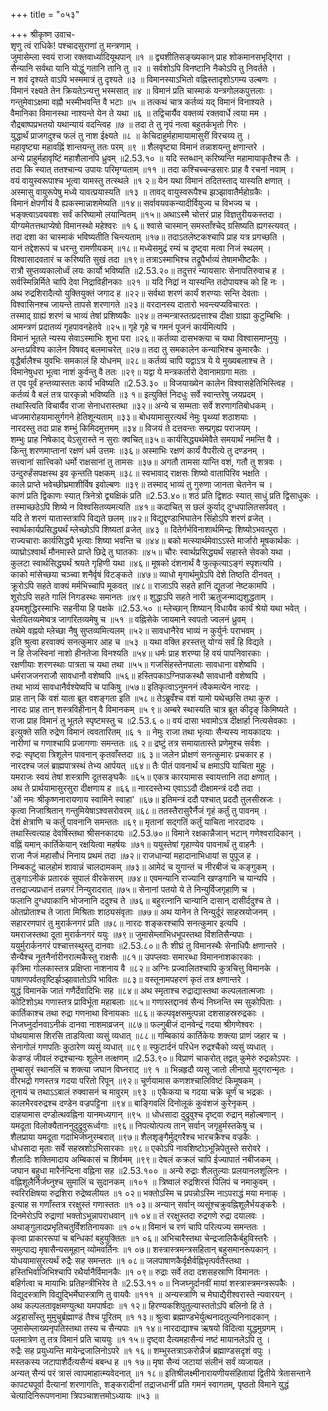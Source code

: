 +++
title = "०५३"

+++
श्रीकृष्ण उवाच-  
शृणु त्वं राधिके! पश्चादसुराणां तु मन्त्रणाम् ।  
जुमासेम्ला स्वयं राजा रक्तवार्ध्यादियूथपान् ॥१ ॥
द्व्यशीतिसङ्ख्यकान् प्राह शोकमानसभृद्गिरा ।  
सैन्यानि सर्वथा यानि योद्धुं गतानि तानि तु ॥२ ॥
सर्वशोऽपि विनष्टानि नैकोऽपि तु निवर्तते ।  
न शवं दृश्यते वाऽपि भस्ममात्रं तु दृश्यते ॥३ ॥
विमानस्याऽभितो वह्निस्तादृशोऽगम्य उल्बणः ।  
विमानं रक्ष्यते तेन क्रियतेऽन्यत्तु भस्मसात् ॥४ ॥
विमानं प्रति चास्माकं यन्त्रगोलकपुत्तलाः ।  
गन्तुमेवाऽक्षमा वह्नौ भस्मीभवन्ति वै भटाः ॥५ ॥
तत्कथं चात्र कर्तव्यं यद् विमानं विनाश्यते ।  
वैमानिका विमानस्था नाश्यन्ते येन ते यथा ॥६ ॥
तद्विचार्यैव वक्तव्यं रक्तवार्धे त्वया मम ।  
रौद्रबाष्पप्रभतयो यथान्यायं वदन्त्विह ॥७ ॥
तदा ते तु नृपं नत्वा बहुतर्कभृतो गिरः ।  
युद्धार्थं प्राजगदुश्च फलं तु नाश ईक्ष्यते ॥८ ॥
केचिदाहुर्महामायामासुरीं विरचय्य तु ।  
महावृष्ट्या महावह्निं शान्तयन्तु ततः परम् ॥९ ॥
शैलवृष्ट्या विमानं तन्नाशयन्तु क्षणान्तरे ।  
अन्ये प्राहुर्महावृष्टिं महाशैलानपि ध्रुवम् ॥2.53.१० ॥
यदि स्तब्धान् करिष्यन्ति महामायाकृतैश्च तैः ।  
तदा कि स्यात् ततश्चान्य उपायः परिमृग्यताम् ॥११ ॥
तदा कश्चिच्चन्डसारः प्राह वै रचनां नवाम् ।  
वयं वायुस्वरूपाश्च भूत्वा यामस्तु तत्स्थले ॥१ २॥
येन यथा विमानं तदितस्ताद् यास्यति क्षणात् ।  
अस्मासु वायुरूपेषु मध्ये यावत्प्रयास्यति ॥१३ ॥
तावद् वायुस्वरूपैश्च झञ्झावातैर्महोग्रकैः ।  
विमानं क्षेपणीयं वै ह्यकस्मान्नाशमेष्यति ॥१४॥
सर्वावयवकन्यादीर्वियुज्य च विभज्य च ।  
भङ्क्त्वाऽवयवशः सर्वं करिष्यामो लयान्वितम् ॥१५॥
अथाऽस्मै चोत्तरं प्राह विज्ञतुरीयकस्तदा ।  
यीग्यमेतत्तथाप्येषो विमानस्थो महेश्वरः ॥१ ६॥
श्वासे चास्मान् समस्ताँश्चेद् ग्रसिष्यति ह्यगस्त्यवत् ।  
तदा दशा का चास्माकं भविष्यतीति चिन्त्यताम् ॥१७॥
तदाऽतलेष्टकश्चापि प्राह यत्र प्रगच्छति ।  
यानं तद्देशरूपं च धरन्तु रामणीयकम् ॥१८॥
मध्येसमुद्रं रम्यं च दृष्ट्वा मत्वा निजं स्थलम् ।  
विश्वासादवतारं च करिष्यति सुखं तदा ॥१९॥
तत्राऽस्माभिश्च तद्रूपैर्भाव्यं तेषामभीष्टकैः ।  
रात्रौ सुप्तव्यकालोर्ध्वं लयः कार्यो भविष्यति ॥2.53.२०॥
तदुत्तरं न्यायसारः सेनापतिरुवाच ह ।  
सर्वस्मिन्निर्मिते चापि देवा निद्राविहीनकाः ॥२१ ॥
यदि निद्रां न यास्यन्ति तदोपायश्च को हि नः ।  
अथ रुद्रशिरादैत्यो युक्तियुक्तं जगाद ह ॥२२॥
सर्वथा शरणं कार्यं शरण्याः सन्ति देवताः ।  
विश्वासिनश्च जायन्ते तापसे शरणागते ॥२३॥
वरदानस्य दातारो भवन्त्यप्यविचारतः ।  
तस्माद् ग्राह्यं शरणं च भाव्यं तेषां प्रशिष्यकैः ॥२४॥
तन्मन्त्रास्तत्प्रदत्ताश्च दीक्षा ग्राह्या कुटुम्बिभिः ।  
आमन्त्रणं प्रदातव्यं गृहपावनहेतवे ॥२५॥
गृहे गृहे च गमनं पूजनं कार्यमित्यपि ।  
विमानं भूतले न्यस्य सेवाऽस्माभिः शुभा परा ॥२६॥
कर्तव्या दासभक्त्या च यथा विश्वासमाप्नुयुः ।  
अन्तःप्रविश्य कालेन विषवद् बलमाचरेत् ॥२७॥
तदा तु समकालेन कन्याभिश्च कुमारकैः ।  
वृद्धैर्बालैश्च युवभिः समकालं हि योधनम् ॥२८॥
कर्तव्यं चापि यद्वाऽत्र ये ये मुख्यबलाश्च ते ।  
विमानेषुधरा भूत्वा नाशं कुर्वन्तु वै ततः ॥२९॥
यद्वा ये मन्त्रकर्तारो देवानामग्रगा मताः ।  
त एव पूर्वं हन्तव्यास्ततः कार्यं भविष्यति ॥2.53.३० ॥
विजयाख्येन कालेन विश्वासहेतिभिस्त्विह ।  
कर्तव्यं वै बलं तत्र पारकृन्नो भविष्यति ॥३ १॥
इत्युक्तिं निदधुः सर्वे स्वान्तरेषु जयप्रदम् ।  
तथास्त्विति विचार्यैव राजा सेनाधरास्तथा ॥३२॥
अन्ये च सम्मताः सर्वे शरणागतिबोधकम् ।  
ध्वजमारोहयामासुर्गगने हेतिशून्यताम् ॥३३॥
बोधयामासुरत्यर्थं नेमुः पृथ्व्यां शठाशयाः ।  
नारदस्तु तदा प्राह शम्भुं किमिदमुत्तमम् ॥३४॥
विजयं ते दत्तवन्तः सम्प्रगृह्य पराजयम् ।  
शम्भुः प्राह निषेकाद् येऽसुरास्ते न सुराः क्वचित्॥३५॥
कार्यसिद्ध्यर्थमेवैते समयार्थं नमन्ति वै ।  
किन्तु शरणमाप्तानां रक्षणं धर्म उत्तमः ॥३६॥
अस्माभिः रक्षणं कार्यं वैपरीत्ये तु दण्डनम् ।  
सत्त्वानां सात्त्विको धर्मो राक्षसानां तु तामसः ॥३७॥
अगतौ तामसा यान्ति वशं, गतौ तु शत्रवः ।  
उन्दुरुर्हंसपक्षस्थ इव कृन्तति पक्षकम् ॥३८॥
स्वभावाद् राक्षसः शिष्यो वातापिरिव भक्षति ।  
काले प्राप्ते भवेच्छीघ्रमाशीर्विष इवोल्बणः ॥३९॥
तस्माद् भाव्यं तु गुरुणा जानता चेतनेन च ।  
काणं प्रति द्विकाणः स्यात् त्रिनेत्रो द्व्यक्षिकं प्रति ॥2.53.४०॥
शठं प्रति द्विशठः स्यात् साधुं प्रति द्विसाधुकः ।  
तस्माच्छठेऽपि शिष्ये न विश्वसितव्यमत्यति ॥४१॥
कदाचित् स छलं कुर्याद् दुग्धपालितसर्पवत् ।  
यदि ते शरणं यातास्तत्रापि विद्यते छलम् ॥४२॥
विद्युद्दण्डाभिघातेन सिंहोऽपि शरणं व्रजेत् ।  
स्वार्थकार्यप्रसिद्ध्यर्थं म्लेच्छोऽपि शिष्यतां व्रजेत् ॥४३ ॥
दितेर्गर्भविनाशार्थमिन्द्रः शिष्योऽभवत्पुरा ।  
राज्यचाराः कार्यसिद्ध्यै भृत्याः शिष्या भवन्ति च ॥४४॥
बको मत्स्यार्थमेवाऽऽस्ते मार्जारो मूषकार्थकः ।  
व्याघ्रोऽश्वार्थं मौनमास्ते प्राप्ते छिद्रे तु घातकाः ॥४५॥
चौरः स्वार्थप्रसिद्ध्यर्थं सहास्ते सेवको यथा ।  
कुलटा स्वार्थसिद्ध्यर्थं श्रयते गृहिणी यथा ॥४६॥
मूषको दंशनार्थं वै फुत्कृत्याऽङ्गं स्पृशत्यपि ।  
काको मांसेच्छया चञ्च्वा शनैर्वृषं विटङ्कते ॥४७॥
व्याधो मृगार्थमुग्रेऽपि देशे तिष्ठति दीनवत् ।  
क्रूरोऽपि सहते वाक्यं मर्मभिच्चापि मूकवत् ॥४८॥
राजाऽपि सहते हानिं द्यूतजां नेष्टकामपि ।  
शूरोऽपि सहते गालिं निगडस्थः समानतः ॥४९॥
शुद्धाऽपि सहते नारी ऋतुजन्माद्यशुद्धताम् ।  
इयमशुद्धिरस्माभिः सहनीया हि पक्षके ॥2.53.५० ॥
म्लेच्छान् शिष्यान् विधायैव कार्यं श्रेयो यथा भवेत् ।  
चेतयितव्यमेष्वत्र जागरितव्यमेषु च ॥५१ ॥
वह्निसेके जायमाने स्वपतो ज्वलनं ध्रुवम् ।  
तथेमे वह्नयो म्लेच्छा नैषु सुप्तव्यमित्यलम् ॥५२॥
सावधानैरेव भाव्यं न कुर्युर्नः पराभवम् ।  
इति श्रुत्वा हरवाक्यं सनत्कुमार आह च ॥५३ ॥
यथा वक्ति हरस्तत्तु योग्यं सर्वं हि विद्यते ।  
न हि तेजस्विनां नाशो हीनतेजा विनश्यति ॥५४॥
धर्मः प्राह शरण्या हि वयं पापनिवारकाः ।  
रक्षणीयाः शरणस्थाः पात्रता च यथा तथा ॥५५॥
गजसिंहस्तेनपालाः सावधाना वशेष्वपि ।  
धर्मराजजनराजौ सावधानौ वशेष्वपि ॥५६॥
हस्तिपकाऽग्निपाकस्थौ सावधानौ वशेष्वपि ।  
तथा भाव्यं सावधानैर्वश्येष्वपि च पाकिषु ॥५७॥
इतिकृत्वाऽनुमननं त्वैकमत्येन नारदः ।  
प्राह तान् किं वशं याता ब्रूत वशङ्गता इति ॥५८॥
तेऽब्रुवँश्च वशं यामो यथेच्छसि तथा कुरु ।  
नारदः प्राह तान् शस्त्रविहीनान् वै विमानकम् ॥५ ९॥
अम्बरे स्थास्यति चात्र ब्रूत कीदृङ् किमिष्यते ।  
राजा प्राह विमानं तु भूतले स्पृष्टमस्तु च ॥2.53.६ ०॥
वयं दासा भवामोऽत्र दीक्षार्हा नित्यसेवकाः ।  
इत्युक्ते सति रुद्रेण विमानं त्ववतारितम् ॥६ १ ॥
नेमुः राजा तथा भृत्याः सैन्यस्य नायकादयः ।  
नारीणां च गणाश्चापि प्रजागणाः समन्ततः ॥६ २॥
द्रष्टुं तत्र समायातास्ते प्रणेमुश्च सर्वशः ।  
रुद्रः स्पृष्ट्वा त्रिशूलेन पावनान् कृतवाँस्तदा ॥६ ३॥
जलेन प्रोक्षणं सनत्कुमारः प्रचकार ह ।  
नारदश्च जलं ब्राह्मपात्रस्थं तेभ्य आर्पयत् ॥६४॥
तैः पीतं पावनार्थं च क्षमाऽपि याचिता मुहुः ।  
यमराजः स्वयं तेषां शस्त्राणि दूतसङ्घकैः ॥६५॥
एकत्र कारयामास स्वायत्तानि तदा क्षणात् ।  
अथ ते प्रार्थयामासुरसुरा दीक्षणाय ह ॥६६॥
नारदस्तेभ्य एवाऽऽदौ दीक्षामन्त्रं ददौ तदा ।  
'ओं नमः श्रीकृष्णनारायणाय स्वामिने स्वाहा' ॥६७॥
इतिमन्त्रं ददौ पश्चात् प्रददौ तुलसीस्रजः ।  
कृत्वा निजाश्रितान् गन्तुमियेषाऽश्वसरोवरम् ॥६८॥
ततस्तैरासुरैर्नैजं गृहं कर्तुं तु पावनम् ।  
देशं क्षेत्राणि च कर्तुं पावनानि समन्ततः ॥६९॥
मृतानां सद्गतिं कर्तुं याचिता नारदादयः ।  
तथास्त्वित्याह देवर्षिस्तथा श्रीसनकादयः ॥2.53.७०॥
विमाने रक्षकान्नैजान् भटान् गणेश्वरादिकान् ।  
वह्निं यमान् कार्तिकेयान् रक्षयित्वा महर्षयः ॥७१॥
ययुस्तेषां गृहाण्येव पावनार्थं तु वाहनैः ।  
राजा नैजं महासौधं निनाय प्रथमं तदा ॥७२॥
राजधान्यां महादानाभिधायां स पुपूज ह ।  
निम्बकटुं चालहोमं शावान्नं चालदामकम् ॥७३॥
आमेदं च युगान्तं च नीरबीजं च कङ्गुकम् ।  
तुङ्गाऽनीकं प्रतारकं सुपालं वीरकेसरम् ॥७४॥
एवमन्यानि राज्यानि खण्डगानि च यान्यपि ।  
तत्तद्राज्यप्रधानं तन्नगरं निन्युरादरात् ॥७५॥
सेनानां पतयो ये ते निन्युर्विजगृहाणि च ।  
फलानि दुग्धपाकानि भोजनानि ददुश्च ते ॥७६॥
बहुरत्नानि चान्यानि दासान् दासीर्ददुश्च ते ।  
ओतप्रोताश्च ते जाता मिश्रिताः शाठ्यसंवृताः ॥७७॥
अथ यानेन ते निन्युर्दूरं साहस्रयोजनम् ।  
सहाररणपारं तु मुरार्कनगरं प्रति ॥७८॥
नारदः शङ्करश्चापि सनत्कुमार इत्यपि ।  
यमराजस्तथा दूता मुरार्कनगरं ययुः ॥७९॥
जुमासेम्लाभिधभूपस्तथा विंशतिसैन्यपाः ।  
ययुर्मुरार्कनगरं पश्चात्तस्थुस्तु दानवाः ॥2.53.८०॥
तैः शीघ्रं तु विमानस्थैः सेनाधिपैः क्षणान्तरे ।  
सैन्यैश्च नूतनैर्नारीनरात्मकैस्तु राक्षसैः ॥८१॥
उपप्लवाः समारब्धा विमाननाशकारकाः ।  
कृत्रिमा गोलकास्तत्र प्रक्षिप्ता नाशनाय वै ॥८२॥
अग्निः प्रज्वालितश्चापि कुत्रचित्तु विमानके ।  
पाषाणपर्वतवृष्टिर्झञ्झावातोऽपि भावितः ॥८३॥
वस्तूनामपहरणं कृतं तत्र क्षणान्तरे ।  
युद्धं विमानके जातं गणैर्देवादिभिः सह ॥८४॥
अथ स्मृताश्च रुद्राद्यास्तथा कल्पलतात्मजाः ।  
कोटिशोऽथ गणास्तत्र प्राविर्भूता महाबलाः ॥८५॥
गणास्तद्दानवं सैन्यं निघ्नन्ति स्म सुकोपिताः ।  
कार्तिकाश्च तथा रुद्रा गणनाथा विनायकाः ॥८६॥
कल्पवृक्षसमुत्पन्ना दशसाहस्ररुद्रकाः ।  
निजघ्नुर्दानवाऽनीकं दानवा नाशमाव्रजन् ॥८७॥
फल्गुबीजं दानवेन्द्रं गदया श्रीगणेश्वरः ।  
पोथयामास शिरसि ताडयित्वा व्यसुं व्यधात् ॥८८॥
गम्बिकायं कार्तिकेयः शक्त्या प्राणं जहार च ।  
सेनागोलं गणपतिः कुठारेण व्यसुं व्यधात् ॥८९॥
स्फुटार्दनं परिधेन रुद्रश्चैको व्यसुं व्यधात् ।  
केडण्डं जीवलं रुद्रश्चान्यः शूलेन तत्क्षणम् ॥2.53.९०॥
विप्राणं चाकरोत् तद्वत् कुमेरुं रुद्रकोऽपरः ।  
तुम्बासुरं स्थानलिं च शक्त्या जघान विघ्नराट् ॥९ १ ॥
भिन्नहृदौ व्यसू जातो लीनापो मुद्गरान्मृतः ।  
वीरभद्रो गणस्तत्र गदया परितो रिपून् ॥९२॥
चूर्णयामास कणशश्चालिविष्टं किमूषकम् ।  
तूनायं च तथाऽऽबालं रुक्वासनं च मावुरम् ॥९३ ॥
एकैकया च गदया चक्रे चूर्णं च भद्रकः ।  
कालभैरवरुद्रश्च दण्डेन वज्रपट्टिना ॥९४॥
बाङ्गिवलिं दिनोलूकं कुवंशजं कुरेनृकम् ।  
दाहयामास दण्डोत्थवह्निना यानमध्यगान् ॥९५ ॥
धोधसादा दुद्रुवुश्च दृष्ट्वा रुद्रान् महोल्बणान् ।  
यमदूता विलोक्यैताननुदुद्रुवुरूर्ध्वगाः ॥९६॥
निपत्योत्पत्य तान् सर्वान् जगृहुर्मस्तकेषु च ।  
शैलप्राया यमदूता गदाभिर्जघ्नुरम्बरात् ॥९७॥
शैलशृङ्गैर्मुद्गरैश्च भारचक्रैश्च वज्रकैः ।  
धोधसादा मृताः सर्वे सहस्रशोऽभिसारकाः ॥९८॥
एकोऽपि नावशिष्टोऽभून्निपेतुस्ते सरोवरे ।  
शैलादिः शक्तिमादाय अम्बिकासं च शिर्वमम् ॥९९॥
देषलं कक्रलं चापि ईज्यापातं नबीजकम् ।  
जघान बहुधा मारैर्नन्दिना वह्निना सह ॥2.53.१०० ॥
अन्ये रुद्राः शैलतुल्याः प्रलयानलशूलिनः ।  
वह्निशूलैर्निर्जघ्नुश्च सुमालिं च सुदानकम् ॥१०१ ॥
त्रिष्वालं रुद्रशिरसं पिलिपं च नमाकुवम् ।  
स्वरिरक्षिषया रुद्रशिरा रुद्रेष्वलीयत ॥१ ०२॥
भक्तोऽस्मि च प्रपन्नोऽस्मि नाऽपराद्धं मया मनाक् ।  
इत्याह स गणाँस्तत्र ररक्षुस्तं गणास्ततः ॥१ ०३॥
अन्यान् सर्वान् व्यसूंश्चक्रुवह्निशूलैर्भयङ्करैः ।  
दिनमेरोऽपि रुद्राणां भक्तोऽभून्नापराधवान् ॥१ ०४॥
तं ररक्षुस्तदा रुद्रगणे रुद्रा दयालवः ।  
अथाङ्गुलादप्रभृतिचतुर्विंशतिनायकाः ॥१ ०५॥
विमानं च रणं चापि परित्यज्य समन्ततः ।  
कृत्वा प्राकाररूपां च बन्धिकां बहुयुक्तितः ॥१ ०६॥
अभिचारैस्तथा चेन्द्रजालिकैर्बहुविस्तरैः ।  
समुत्पाद्य मृषासैन्यसमूहान् व्योमवर्तिनः ॥१ ०७॥
शस्त्रास्त्रमन्त्रसहितान् बहुसमानरूपकान् ।  
योधयामासुरत्यर्थं रुद्रैः सह समन्ततः ॥१ ०८॥
जलपाषाणकैर्वृक्षैर्वह्निभृत्पर्वतैस्तथा ।  
हस्तिभिर्वाजिभिश्चापि रथैर्यानैर्विमानकैः ॥१ ०९॥
रुद्राः सर्वे तदा दशसहस्राणि विमानतः ।  
बहिर्गत्वा च मायाभिः प्रतिहन्त्रीभिरेव ते ॥2.53.११ ०॥
निजघ्नुर्दानवीं मायां शस्त्रास्त्रमन्त्ररूपकैः ।  
विद्युदस्त्राणि विद्युद्भिर्मेघास्त्राणि तु वायवैः ॥१११ ॥
अन्यस्त्राणि च मेघाद्यैरीश्वरास्ते न्यवारयन् ।  
अथ कल्पलतावृक्षमण्युत्था यमपार्षदाः ॥१ १२॥
हिरण्यकशिपुतुल्यास्ततोऽपि बलिनो हि ते ।  
अट्टहासाँस्तु मुमुचुर्ब्रह्माण्डं तैश्च पूरितम् ॥१ १३॥
श्रुत्वा ब्रह्माण्डभेर्युत्थनादतुल्यनिनादकान् ।  
जुमासेम्लाख्यनृपतिस्तथा तस्य च सैन्यपाः ॥१ १४॥
नारदाद्याश्च ऋषयो विदित्वा युद्धमुग्रगम् ।  
पलमात्रेण तु तत्र विमानं प्रति चाययुः ॥१ १५॥
दृष्ट्वा दैत्यमहासैन्यं नष्टं मायानलेऽपि तु ।  
रुद्रैः सह प्रयुध्यन्ति मायेन्द्रजालिनोऽपरे ॥१ १६॥
शम्भुस्तत्राऽकरोन्नैजं ब्रह्माण्डसदृशं वपुः ।  
मस्तकस्य जटापाशैर्दैत्यसैन्यं बबन्ध ह ॥१ १७॥
मृषा सैन्यं जटायां संलीनं सर्वं व्यजायत ।  
अन्यत् सैन्यं परं त्रासं त्वापमाहात्म्यवेदनात् ॥१ १८॥
इतिश्रीलक्ष्मीनारायणीयसंहितायां द्वितीये त्रेतासन्ताने कापट्यपूर्वा दैत्यानां शरणागतिः, शङ्करादीनां तद्राजधानीं प्रति गमनं स्वागतम्, पृष्ठतो विमाने युद्धं चेत्यादिनिरूपणनामा त्रिपञ्चाशत्तमोऽध्यायः ॥५३ ॥
    
